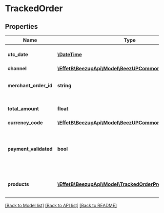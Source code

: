 # TrackedOrder

## Properties
Name | Type | Description | Notes
------------ | ------------- | ------------- | -------------
**utc_date** | [**\DateTime**](\DateTime.md) | The utc date of the order | 
**channel** | [**\EffetB\BeezupApi\Model\BeezUPCommonChannelBasicInfo**](BeezUPCommonChannelBasicInfo.md) |  | 
**merchant_order_id** | **string** | The merchant order identifier | 
**total_amount** | **float** | The total amount of the order | 
**currency_code** | [**\EffetB\BeezupApi\Model\BeezUPCommonCurrencyCode**](BeezUPCommonCurrencyCode.md) |  | 
**payment_validated** | **bool** | Indicate if the payment of this order has been validated or not | 
**products** | [**\EffetB\BeezupApi\Model\TrackedOrderProduct[]**](TrackedOrderProduct.md) | The product list of this order | 

[[Back to Model list]](../README.md#documentation-for-models) [[Back to API list]](../README.md#documentation-for-api-endpoints) [[Back to README]](../README.md)


